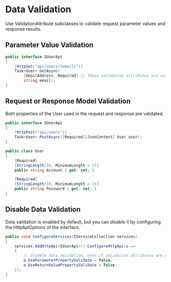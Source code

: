 ﻿# Data Validation

Use ValidationAttribute subclasses to validate request parameter values and response results.

## Parameter Value Validation

```csharp
public interface IUserApi
{    
    [HttpGet("api/users/{email}")]
    Task<User> GetAsync(        
        [EmailAddress, Required] // These validation attributes are used to validate this parameter before the request
        string email);
}
```

## Request or Response Model Validation

Both properties of the User used in the request and response are validated.

```csharp
public interface IUserApi
{
    [HttpPost("api/users")]
    Task<User> PostAsync([Required][JsonContent] User user);
}

public class User
{
    [Required]
    [StringLength(10, MinimumLength = 1)]
    public string Account { get; set; }

    [Required]
    [StringLength(10, MinimumLength = 1)]
    public string Password { get; set; }
}
```

## Disable Data Validation

Data validation is enabled by default, but you can disable it by configuring the HttpApiOptions of the interface.

```csharp
public void ConfigureServices(IServiceCollection services)
{
    services.AddHttpApi<IUserApi>().ConfigureHttpApi(o =>
    {
        // Disable data validation, even if validation attributes are used.
        o.UseParameterPropertyValidate = false;
        o.UseReturnValuePropertyValidate = false;
    }); 
}
```
